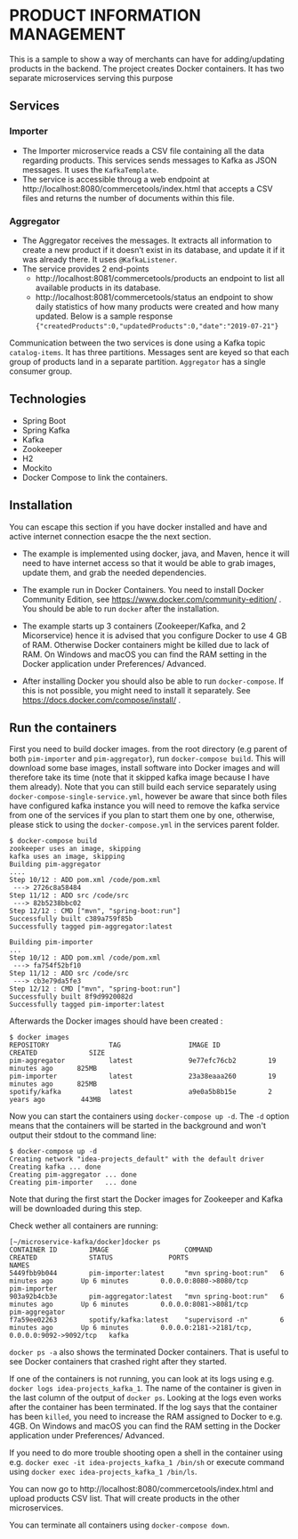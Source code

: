 # PRODUCT INFORMATION MANAGEMENT

This is a sample to show a way of merchants can have for adding/updating products in the backend. The project creates Docker containers. It has two separate microservices serving this purpose

## Services

### Importer
- The Importer microservice reads a CSV file containing all the data regarding products. This services sends messages to Kafka as JSON messages. It uses the `KafkaTemplate`.
- The service is accessible throug a web endpoint at http://localhost:8080/commercetools/index.html that accepts a CSV files and returns the number of documents within this file.

### Aggregator
- The Aggregator receives the messages. It extracts all information to create a new product if it doesn’t exist in its database, and update it if it was already there. It uses `@KafkaListener`.
- The service provides 2 end-points
  - http://localhost:8081/commercetools/products an endpoint to list all available products in its database.
  - http://localhost:8081/commercetools/status an endpoint to show daily statistics of how many products were created and how many updated. Below is a sample response
  ```{"createdProducts":0,"updatedProducts":0,"date":"2019-07-21"}```

Communication between the two services is done using a Kafka topic `catalog-items`. It has three partitions. Messages sent are keyed so that each group of products land in a separate partition. `Aggregator` has a single consumer group.

## Technologies

- Spring Boot
- Spring Kafka
- Kafka
- Zookeeper
- H2
- Mockito
- Docker Compose to link the containers.

## Installation
You can escape this section if you have docker installed and have and active internet connection esacpe the the next section.

* The example is implemented using docker, java, and Maven, hence it will need to have internet access so that it would be able to grab images, update them, and grab the needed dependencies.

* The example run in Docker Containers. You need to install Docker
  Community Edition, see https://www.docker.com/community-edition/
  . You should be able to run `docker` after the installation.

* The example starts up 3 containers (Zookeeper/Kafka, and 2 Micorservice) hence it is advised that you configure Docker to use 4 GB of RAM. Otherwise Docker containers might be killed due to lack of RAM. On Windows and macOS you can find the RAM setting in the Docker application under Preferences/ Advanced.

* After installing Docker you should also be able to run
  `docker-compose`. If this is not possible, you might need to install
  it separately. See https://docs.docker.com/compose/install/ .

## Run the containers

  First you need to build docker images. from the root directory (e.g parent of both `pim-importer` and `pim-aggregator`), run `docker-compose build`. This will download some base images, install software into Docker images and will therefore take its time (note that it skipped kafka image because I have them already).
  Note that you can still build each service separately using `docker-compose-single-service.yml`, however be aware that since both files have configured kafka instance you will need to remove the kafka service from one of the services if you plan to start them one by one, otherwise, please stick to using the `docker-compose.yml` in the services parent folder.

  ```
  $ docker-compose build
  zookeeper uses an image, skipping
  kafka uses an image, skipping
  Building pim-aggregator
  ....
  Step 10/12 : ADD pom.xml /code/pom.xml
   ---> 2726c8a58484
  Step 11/12 : ADD src /code/src
   ---> 82b5238bbc02
  Step 12/12 : CMD ["mvn", "spring-boot:run"]
  Successfully built c389a759f85b
  Successfully tagged pim-aggregator:latest

  Building pim-importer
  ...
  Step 10/12 : ADD pom.xml /code/pom.xml
   ---> fa754f52bf10
  Step 11/12 : ADD src /code/src
   ---> cb3e79da5fe3
  Step 12/12 : CMD ["mvn", "spring-boot:run"]
  Successfully built 8f9d9920082d
  Successfully tagged pim-importer:latest
  ```

  Afterwards the Docker images should have been created :

  ```
  $ docker images
  REPOSITORY               TAG                 IMAGE ID            CREATED             SIZE
  pim-aggregator           latest              9e77efc76cb2        19 minutes ago      825MB
  pim-importer             latest              23a38eaaa260        19 minutes ago      825MB
  spotify/kafka            latest              a9e0a5b8b15e        2 years ago         443MB
  ```

  Now you can start the containers using `docker-compose up -d`. The `-d` option means that the containers will be started in the background and won't output their stdout to the command line:

  ```
  $ docker-compose up -d
  Creating network "idea-projects_default" with the default driver
  Creating kafka ... done
  Creating pim-aggregator ... done
  Creating pim-importer   ... done
  ```

  Note that during the first start the Docker images for Zookeeper and Kafka will be downloaded during this step.

  Check wether all containers are running:

  ```
  [~/microservice-kafka/docker]docker ps
  CONTAINER ID        IMAGE                   COMMAND                 CREATED             STATUS              PORTS                                            NAMES
  5449fbb9b044        pim-importer:latest     "mvn spring-boot:run"   6 minutes ago       Up 6 minutes        0.0.0.0:8080->8080/tcp                           pim-importer
  903a92b4cb3e        pim-aggregator:latest   "mvn spring-boot:run"   6 minutes ago       Up 6 minutes        0.0.0.0:8081->8081/tcp                           pim-aggregator
  f7a59ee02263        spotify/kafka:latest    "supervisord -n"        6 minutes ago       Up 6 minutes        0.0.0.0:2181->2181/tcp, 0.0.0.0:9092->9092/tcp   kafka
  ```
  `docker ps -a`  also shows the terminated Docker containers. That is useful to see Docker containers that crashed right after they started.

  If one of the containers is not running, you can look at its logs using e.g.  `docker logs idea-projects_kafka_1`. The name of the container is given in the last column of the output of `docker ps`. Looking at the logs even works after the container has been terminated. If the log says that the container has been `killed`, you need to increase the RAM assigned to Docker to e.g. 4GB. On Windows and macOS you can find the RAM setting in the Docker application under Preferences/ Advanced.

  If you need to do more trouble shooting open a shell in the container using e.g. `docker exec -it idea-projects_kafka_1 /bin/sh` or execute command using `docker exec idea-projects_kafka_1 /bin/ls`.

  You can now go to http://localhost:8080/commercetools/index.html and upload products CSV list. That will create products in the other microservices.

  You can terminate all containers using `docker-compose down`.
